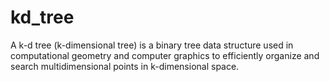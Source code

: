 # kd_tree
A k-d tree (k-dimensional tree) is a binary tree data structure used in computational geometry and computer graphics to efficiently organize and search multidimensional points in k-dimensional space.
